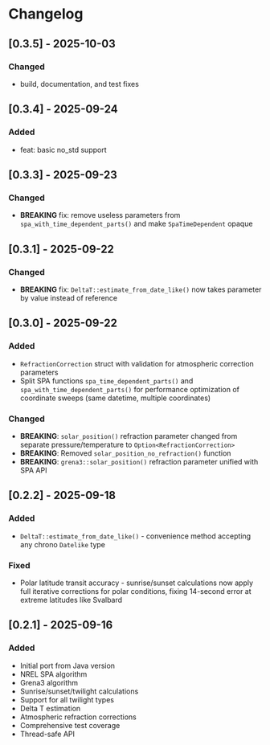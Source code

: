 # Changelog

## [0.3.5] - 2025-10-03

### Changed

- build, documentation, and test fixes

## [0.3.4] - 2025-09-24

### Added

- feat: basic no_std support

## [0.3.3] - 2025-09-23

### Changed

- **BREAKING** fix: remove useless parameters from `spa_with_time_dependent_parts()` and make `SpaTimeDependent` opaque

## [0.3.1] - 2025-09-22

### Changed

- **BREAKING** fix: `DeltaT::estimate_from_date_like()` now takes parameter by value instead of reference

## [0.3.0] - 2025-09-22

### Added

- `RefractionCorrection` struct with validation for atmospheric correction parameters
- Split SPA functions `spa_time_dependent_parts()` and `spa_with_time_dependent_parts()` for performance optimization of coordinate sweeps (same datetime, multiple coordinates)

### Changed

- **BREAKING**: `solar_position()` refraction parameter changed from separate pressure/temperature to `Option<RefractionCorrection>`
- **BREAKING**: Removed `solar_position_no_refraction()` function
- **BREAKING**: `grena3::solar_position()` refraction parameter unified with SPA API

## [0.2.2] - 2025-09-18

### Added

- `DeltaT::estimate_from_date_like()` - convenience method accepting any chrono `Datelike` type

### Fixed

- Polar latitude transit accuracy - sunrise/sunset calculations now apply full iterative corrections for polar conditions, fixing 14-second error at extreme latitudes like Svalbard

## [0.2.1] - 2025-09-16

### Added

- Initial port from Java version
- NREL SPA algorithm
- Grena3 algorithm
- Sunrise/sunset/twilight calculations
- Support for all twilight types
- Delta T estimation
- Atmospheric refraction corrections
- Comprehensive test coverage
- Thread-safe API
